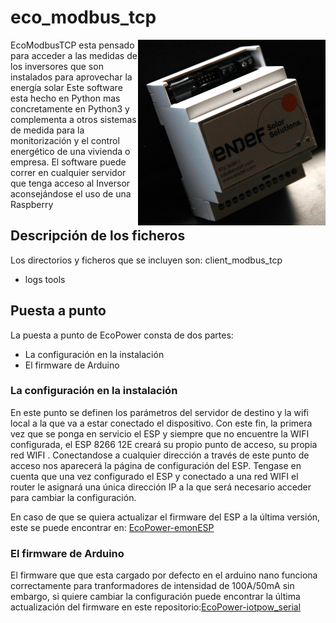 # eco_modbus_tcp

<img src="https://github.com/iotlibre/EcoPower/blob/master/docs/ecopower_equipo.png" align="right">
EcoModbusTCP esta pensado para acceder a las medidas de los inversores que son instalados para aprovechar la energía solar
Este software esta hecho en Python mas concretamente en Python3 y complementa a otros sistemas de medida para la monitorización y el control energético de una vivienda o empresa. El software puede correr en cualquier servidor que tenga acceso al Inversor aconsejándose el uso de una Raspberry

## Descripción de los ficheros
Los directorios y ficheros que se incluyen son:
client_modbus_tcp
- logs
tools









## Puesta a punto
La puesta a punto de EcoPower consta de dos partes:
- La configuración en la instalación
- El firmware de Arduino

### La configuración en la instalación
En este punto se definen los parámetros del servidor de destino y la wifi local a la que va a estar conectado el dispositivo. Con este fin, la primera vez que se ponga en servicio el ESP y siempre que no encuentre la WIFI configurada, el ESP 8266 12E creará su propio punto de acceso, su propia red WIFI . Conectandose a cualquier dirección a través de este punto de acceso nos aparecerá la página de configuración del ESP. Tengase en cuenta que una  vez configurado el ESP y conectado a una red WIFI el router le asignará una única dirección IP a la que será necesario acceder para cambiar la configuración.

En caso de que se quiera actualizar el firmware del ESP a la última versión, este se puede encontrar en: [EcoPower-emonESP ](https://github.com/iotlibre/20180328_EmonESP)

### El firmware de Arduino
El firmware que que esta cargado por defecto en el arduino nano funciona correctamente para tranformadores de intensidad de 100A/50mA sin embargo, si quiere cambiar la configuración puede encontrar la última actualización del firmware en este repositorio:[EcoPower-iotpow_serial ](https://github.com/iotlibre/EcoPower/tree/master/firmware/iotpower_serial/iotpow_serial)
